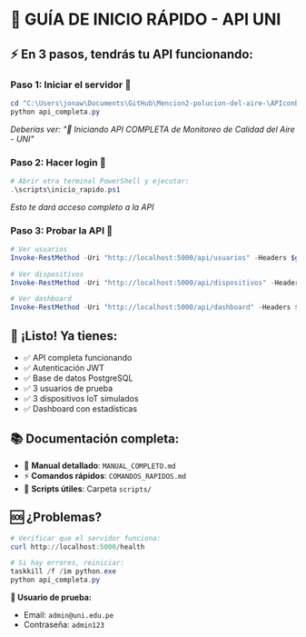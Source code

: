 # 🎯 GUÍA DE INICIO RÁPIDO - API UNI

## ⚡ **En 3 pasos, tendrás tu API funcionando:**

### **Paso 1: Iniciar el servidor** 🚀
```powershell
cd "C:\Users\jonaw\Documents\GitHub\Mencion2-polucion-del-aire-\APIconBaseDatosPostgreSQL"
python api_completa.py
```
*Deberías ver: "🚀 Iniciando API COMPLETA de Monitoreo de Calidad del Aire - UNI"*

### **Paso 2: Hacer login** 🔐
```powershell
# Abrir otra terminal PowerShell y ejecutar:
.\scripts\inicio_rapido.ps1
```
*Esto te dará acceso completo a la API*

### **Paso 3: Probar la API** 🧪
```powershell
# Ver usuarios
Invoke-RestMethod -Uri "http://localhost:5000/api/usuarios" -Headers $global:headers

# Ver dispositivos
Invoke-RestMethod -Uri "http://localhost:5000/api/dispositivos" -Headers $global:headers

# Ver dashboard
Invoke-RestMethod -Uri "http://localhost:5000/api/dashboard" -Headers $global:headers
```

## 🎉 **¡Listo!** Ya tienes:
- ✅ API completa funcionando
- ✅ Autenticación JWT
- ✅ Base de datos PostgreSQL
- ✅ 3 usuarios de prueba
- ✅ 3 dispositivos IoT simulados
- ✅ Dashboard con estadísticas

## 📚 **Documentación completa:**
- 📖 **Manual detallado**: `MANUAL_COMPLETO.md`
- ⚡ **Comandos rápidos**: `COMANDOS_RAPIDOS.md`
- 🧪 **Scripts útiles**: Carpeta `scripts/`

## 🆘 **¿Problemas?**
```powershell
# Verificar que el servidor funciona:
curl http://localhost:5000/health

# Si hay errores, reiniciar:
taskkill /f /im python.exe
python api_completa.py
```

**🎯 Usuario de prueba:**
- Email: `admin@uni.edu.pe`
- Contraseña: `admin123`
